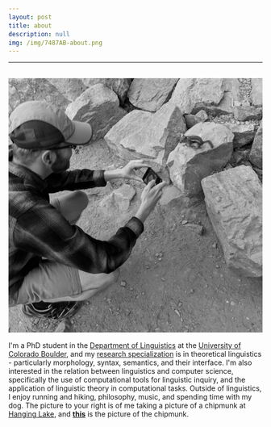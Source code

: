 ```yaml
---
layout: post
title: about
description: null
img: /img/7487AB-about.png
---
```


***

<br/>

<img class="col one right" src="/img/hanginglake.jpg">

I'm a PhD student in the [Department of Linguistics](http://www.colorado.edu/linguistics/) at the [University of Colorado Boulder](http://www.colorado.edu/), and my [research specialization](http://jared-desjardins.github.io/pages/3_research/) is in theoretical linguistics - particularly morphology, syntax, semantics, and their interface. I'm also interested in the relation between linguistics and computer science, specifically the use of computational tools for linguistic inquiry, and the application of linguistic theory in computational tasks. Outside of linguistics, I enjoy running and hiking, philosophy, music, and spending time with my dog. The picture to your right is of me taking a picture of a chipmunk at [Hanging Lake](http://en.wikipedia.org/wiki/Hanging_Lake), and [__this__](http://jared-desjardins.github.io/img/chipmunk.jpg) is the picture of the chipmunk.

